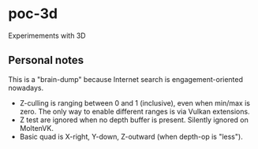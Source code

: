# poc-3d

Experimements with 3D

## Personal notes

This is a "brain-dump" because Internet search is engagement-oriented nowadays.

* Z-culling is ranging between 0 and 1 (inclusive), even when min/max is zero.
  The only way to enable different ranges is via Vulkan extensions.
* Z test are ignored when no depth buffer is present. Silently ignored on
  MoltenVK.
* Basic quad is X-right, Y-down, Z-outward (when depth-op is "less").
